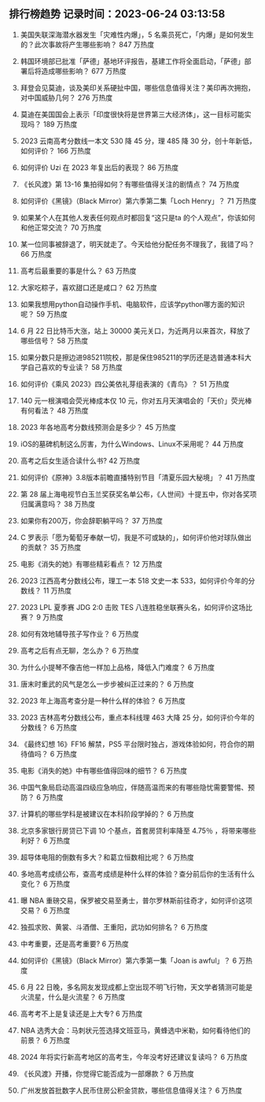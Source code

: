 
## 排行榜趋势 记录时间：2023-06-24 03:13:58
  
  1. 美国失联深海潜水器发生「灾难性内爆」，5 名乘员死亡，「内爆」是如何发生的？此次事故将产生哪些影响？ 847 万热度
    
  2. 韩国环境部已批准「萨德」基地环评报告，基建工作将全面启动，「萨德」部署后将造成哪些影响？ 677 万热度
    
  3. 拜登会见莫迪，谈及美印关系硬扯中国，哪些信息值得关注？美印再次拥抱，对中国威胁几何？ 276 万热度
    
  4. 莫迪在美国国会上表示「印度很快将是世界第三大经济体」，这一目标可能实现吗？ 189 万热度
    
  5. 2023 云南高考分数线一本文 530 降 45 分，理 485 降 30 分，创十年新低，如何评价？ 166 万热度
    
  6. 如何评价 Uzi 在 2023 年复出后的表现？ 86 万热度
    
  7. 《长风渡》第 13-16 集拍得如何？有哪些值得关注的剧情点？ 74 万热度
    
  8. 如何评价《黑镜》（Black Mirror）第六季第二集「Loch Henry」？ 71 万热度
    
  9. 如果某个人在其他人发表任何观点时都回复“这只是ta 的个人观点”，你该如何和他正常交流？ 70 万热度
    
  10. 某一位同事被辞退了，明天就走了。今天给他分配任务不理我了，我错了吗？ 66 万热度
    
  11. 高考后最重要的事是什么？ 63 万热度
    
  12. 大家吃粽子，喜欢甜口还是咸口？ 62 万热度
    
  13. 如果我想用python自动操作手机、电脑软件，应该学python哪方面的知识呢？ 59 万热度
    
  14. 6 月 22 日比特币大涨，站上 30000 美元关口，为近两月以来首次，释放了哪些信号？ 58 万热度
    
  15. 如果分数只是擦边进985211院校，那是保住985211的学历还是选普通本科大学自己喜欢的专业读？ 58 万热度
    
  16. 如何评价《乘风 2023》四公美依礼芽组表演的《青鸟》？ 51 万热度
    
  17. 140 元一根演唱会荧光棒成本仅 10 元，你对五月天演唱会的「天价」荧光棒有何看法？ 48 万热度
    
  18. 2023 年各地高考分数线预测会是多少？ 45 万热度
    
  19. iOS的墓碑机制这么厉害，为什么Windows、Linux不采用呢？ 44 万热度
    
  20. 高考之后女生适合读什么书? 42 万热度
    
  21. 如何评价《原神》3.8版本前瞻直播特别节目「清夏乐园大秘境」？ 41 万热度
    
  22. 第 28 届上海电视节白玉兰奖获奖名单公布，《人世间》十提五中，你对各奖项归属满意吗？ 38 万热度
    
  23. 如果你有200万，你会辞职躺平吗？ 37 万热度
    
  24. C 罗表示「愿为葡萄牙奉献一切，我是不可或缺的」，如何评价他对球队做出的贡献？ 35 万热度
    
  25. 电影《消失的她》有哪些精彩看点？ 12 万热度
    
  26. 2023 江西高考分数线公布，理工一本 518 文史一本 533，如何评价今年的分数线？ 11 万热度
    
  27. 2023 LPL 夏季赛 JDG 2:0 击败 TES 八连胜稳坐联赛头名，如何评价这场比赛？ 9 万热度
    
  28. 如何有效地辅导孩子写作业？ 6 万热度
    
  29. 高考之后有点无聊，怎么办？ 6 万热度
    
  30. 为什么小提琴不像吉他一样加上品格，降低入门难度？ 6 万热度
    
  31. 唐末时重武的风气是怎么一步步被纠正过来的？ 6 万热度
    
  32. 2023 年上海高考查分是一种什么样的体验？ 6 万热度
    
  33. 2023 吉林高考分数线公布，重点本科线理 463 大降 25 分，如何评价今年的分数线？ 6 万热度
    
  34. 《最终幻想 16》FF16 解禁，PS5 平台限时独占，游戏体验如何，符合你的期待值吗？ 6 万热度
    
  35. 电影《消失的她》中有哪些值得回味的细节？ 6 万热度
    
  36. 中国气象局启动高温四级应急响应，伴随高温而来的有哪些隐忧需要警惕、预防？ 6 万热度
    
  37. 计算机的哪些学科是被建议在本科阶段学掉的？ 6 万热度
    
  38. 北京多家银行房贷已下调 10 个基点，首套房贷利率降至 4.75％ ，将带来哪些利好？ 6 万热度
    
  39. 超导体电阻的倒数有多大？和葛立恒数相比呢？ 6 万热度
    
  40. 多地高考成绩公布，查高考成绩是种什么样的体验？查分前后你的生活有什么变化？ 6 万热度
    
  41. 曝 NBA 重磅交易，保罗被交易至勇士，普尔罗林斯前往奇才，如何评价这项交易？ 6 万热度
    
  42. 独孤求败、黄裳、斗酒僧、王重阳，武功如何排名？ 6 万热度
    
  43. 中考重要，还是高考重要? 6 万热度
    
  44. 如何评价《黑镜》（Black Mirror）第六季第一集「Joan is awful」？ 6 万热度
    
  45. 6 月 22 日晚，多名网友发现成都上空出现不明飞行物，天文学者猜测可能是火流星，什么是火流星？ 6 万热度
    
  46. 高考考不上是复读还是上大专? 6 万热度
    
  47. NBA 选秀大会：马刺状元签选择文班亚马，黄蜂选中米勒，如何看待他们的前景？ 6 万热度
    
  48. 2024 年将实行新高考地区的高考生，今年没考好还建议复读吗？ 6 万热度
    
  49. 《长风渡》开播，你觉得它能否成为一部爆款？ 6 万热度
    
  50. 广州发放首批数字人民币住房公积金贷款，哪些信息值得关注？ 6 万热度
    